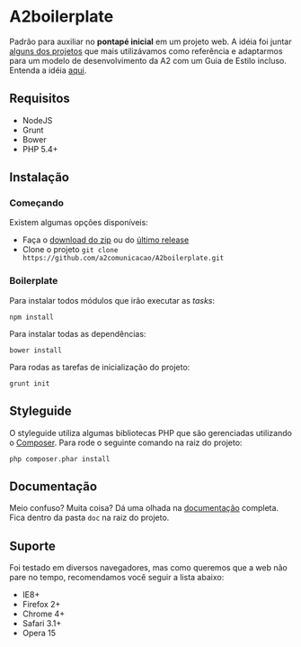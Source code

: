 # A2boilerplate

Padrão para auxiliar no **pontapé inicial** em um projeto web. A idéia foi juntar [alguns dos projetos](https://github.com/a2comunicacao/Grid-A2/wiki/Refer%C3%AAncias) que mais utilizávamos como referência e adaptarmos para um modelo de desenvolvimento da A2 com um Guia de Estilo incluso. Entenda a idéia [aqui](https://github.com/a2comunicacao/Grid-A2/wiki).

## Requisitos

* NodeJS
* Grunt
* Bower
* PHP 5.4+

## Instalação

### Começando

Existem algumas opções disponíveis:

* Faça o [download do zip](https://github.com/a2comunicacao/A2boilerplate/archive/master.zip) ou do [último release](https://github.com/a2comunicacao/A2boilerplate/releases)
* Clone o projeto `git clone https://github.com/a2comunicacao/A2boilerplate.git`

### Boilerplate

Para instalar todos módulos que irão executar as _tasks_:

`npm install`

Para instalar todas as dependências: 

`bower install`

Para rodas as tarefas de inicialização do projeto:

`grunt init`

## Styleguide

O styleguide utiliza algumas bibliotecas PHP que são gerenciadas utilizando o [Composer](https://getcomposer.org/). Para rode o seguinte comando na raiz do projeto:

`php composer.phar install`

## Documentação

Meio confuso? Muita coisa? Dá uma olhada na [documentação](doc/index.md) completa. Fica dentro da pasta `doc` na raiz do projeto.

## Suporte

Foi testado em diversos navegadores, mas como queremos que a web não pare no tempo, recomendamos você seguir a lista abaixo:
- IE8+
- Firefox 2+
- Chrome 4+
- Safari 3.1+
- Opera 15
